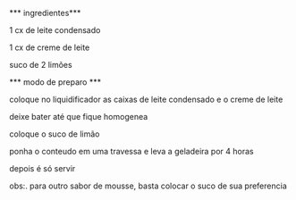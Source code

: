 *** ingredientes***

 1 cx de leite condensado

 1 cx de creme de leite

 suco de 2 limões


*** modo de preparo ***


coloque no liquidificador as caixas de leite condensado e o creme de leite

deixe bater até que fique homogenea

coloque o suco de limão

ponha o conteudo em uma travessa e leva a geladeira por 4 horas

depois é só servir

obs:. para outro sabor de mousse, basta colocar o suco de sua preferencia

